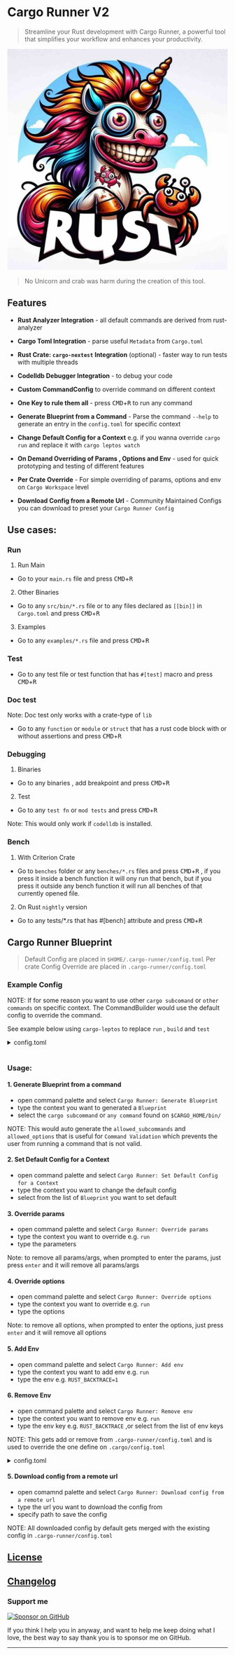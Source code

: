 # Cargo Runner V2

> Streamline your Rust development with Cargo Runner, a powerful tool that simplifies your workflow and enhances your productivity.


![cover](images/icon.jpg)

> No Unicorn and crab was harm during the creation of this tool.




## Features

- **Rust Analyzer Integration** - all default commands are derived from rust-analyzer

- **Cargo Toml Integration** - parse useful `Metadata`  from `Cargo.toml`

- **Rust Crate: `cargo-nextest` Integration** (optional) - faster way to run tests with multiple threads

- **Codelldb Debugger Integration** - to debug your code

- **Custom CommandConfig** to override command on different context

- **One Key to rule them all** - press <kbd>CMD</kbd>+<kbd>R</kbd> to run any command

- **Generate Blueprint from a Command** - Parse the command `--help` to generate an entry in the `config.toml` for specific context

- **Change Default Config for a Context** e.g. if you wanna override `cargo run` and replace it with `cargo leptos watch`

- **On Demand Overriding of Params , Options and Env** - used for quick prototyping and testing of different features 

- **Per Crate Override** - For simple overriding of params, options and env on `Cargo Workspace` level

- **Download Config from a Remote Url** - Community Maintained Configs you can download to preset your `Cargo Runner Config`



## Use cases:


### Run 
1. Run Main
- Go to your `main.rs` file and press <kbd>CMD</kbd>+<kbd>R</kbd>

2. Other Binaries
- Go to any `src/bin/*.rs` file or to any files declared as `[[bin]]` in `Cargo.toml` and press <kbd>CMD</kbd>+<kbd>R</kbd>

3. Examples
- Go to any `examples/*.rs` file and press <kbd>CMD</kbd>+<kbd>R</kbd>



### Test
- Go to any test file or test function that has `#[test]` macro and press <kbd>CMD</kbd>+<kbd>R</kbd>


### Doc test
Note:  Doc test only works with a crate-type of `lib`
- Go to any `function` or `module` or `struct` that has a rust code block with or without assertions and press <kbd>CMD</kbd>+<kbd>R</kbd>


### Debugging

1. Binaries 
- Go to any binaries , add breakpoint and press <kbd>CMD</kbd>+<kbd>R</kbd>

2. Test
- Go to any `test fn` or `mod tests`  and press <kbd>CMD</kbd>+<kbd>R</kbd>

Note: This would only work if `codelldb` is installed.

### Bench

1. With Criterion Crate
- Go to `benches` folder or any `benches/*.rs` files and press <kbd>CMD</kbd>+<kbd>R</kbd> , if you press it inside a bench function it will ony run that bench, but if you press it outside any bench function it will run all benches of that currently opened file.

2. On Rust `nightly` version

- Go to any tests/*.rs that has #[bench] attribute and press <kbd>CMD</kbd>+<kbd>R</kbd> 



## Cargo Runner Blueprint

> Default Config are placed in `$HOME/.cargo-runner/config.toml`
> Per crate Config Override are placed in `.cargo-runner/config.toml`

### Example Config

NOTE: If for some reason you want to use other `cargo subcomand` or `other commands` on specific context. The CommandBuilder would use the default config to override the command.

See example below using `cargo-leptos` to replace `run` , `build` and `test`

<details>
<summary>config.toml</summary>

```toml
[test]
default = "leptos"

[[test.config]]
name = "default"
command_type = "cargo"
command = "cargo"
sub_command = "test"
allowed_subcommands = []

[test.config.env]

[[test.config]]
name = "leptos"
command_type = "subcommand"
command = "leptos"
sub_command = "test"
allowed_subcommands = []

[test.config.env]

[bench]
default = "default"

[[bench.config]]
name = "default"
command_type = "cargo"
command = "cargo"
sub_command = "bench"
allowed_subcommands = []

[bench.config.env]

[run]
default = "leptos"

[[run.config]]
name = "default"
command_type = "cargo"
command = "cargo"
sub_command = "run"
allowed_subcommands = []

[run.config.env]

[[run.config]]
name = "leptos"
command_type = "subcommand"
command = "leptos"
sub_command = "watch"
allowed_subcommands = []

[run.config.env]

[build]
default = "leptos"

[[build.config]]
name = "default"
command_type = "cargo"
command = "cargo"
sub_command = "build"
allowed_subcommands = []

[build.config.env]

[[build.config]]
name = "leptos"
command_type = "subcommand"
command = "leptos"
sub_command = "build"
allowed_subcommands = []

[build.config.env]
```

</details>

</br>



### Usage:

#### 1. Generate Blueprint from a command
- open command palette and select `Cargo Runner: Generate Blueprint`
- type the context you want to generated a `Blueprint`
- select the `cargo subcommand` or `any command` found on `$CARGO_HOME/bin/`

NOTE: This would auto generate the `allowed_subcommands` and `allowed_options` that is useful for `Command Validation` which prevents the user from running a command that is not valid.

#### 2. Set Default Config for a Context
- open command palette and select `Cargo Runner: Set Default Config for a Context`
- type the context you want to change the default config
- select from the list of `Blueprint` you want to set default

#### 3. Override params
- open command palette and select `Cargo Runner: Override params`
- type the context you want to override e.g. `run`
- type the parameters

Note: to remove all params/args, when prompted to enter the params, just press `enter` and it will remove all params/args

#### 4. Override options
- open command palette and select `Cargo Runner: Override options`
- type the context you want to override e.g. `run`
- type the options

Note: to remove all options, when prompted to enter the options, just press `enter` and it will remove all options

#### 5. Add Env
- open command palette and select `Cargo Runner: Add env`
- type the context you want to add env e.g. `run`
- type the env e.g. `RUST_BACKTRACE=1`

#### 6. Remove Env
- open command palette and select `Cargo Runner: Remove env`
- type the context you want to remove env e.g. `run`
- type the env key e.g. `RUST_BACKTRACE` ,or select from the list of env keys

NOTE: This gets add or remove from `.cargo-runner/config.toml` and is used to override the one define on `.cargo/config.toml`

<details>
<summary>config.toml</summary>

```toml
[env]
RUST_BACKTRACE = "1"
```

</details>

#### 5. Download config from a remote url
- open comamnd palette and select `Cargo Runner: Download config from a remote url`
- type the url you want to download the config from
- specify path to save the config

NOTE: All downloaded config by default gets merged with the existing config in `.cargo-runner/config.toml`



## [License](./LICENSE)

## [Changelog](./CHANGELOG.md)

### Support me

[![Sponsor on GitHub](https://img.shields.io/badge/Sponsor-💖-pink)](https://github.com/sponsors/codeitlikemiley)

If you think I help you in anyway, and want to help me keep doing what I love, the best way to say thank you is to sponsor me on GitHub.

 

---
